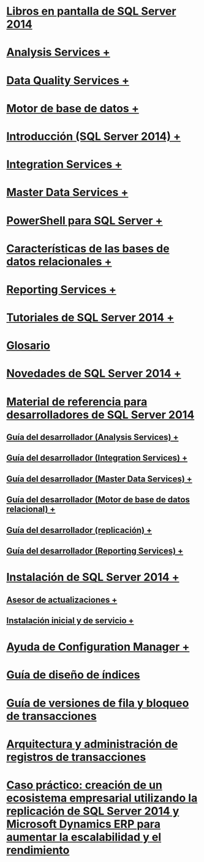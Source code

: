 # [Libros en pantalla de SQL Server 2014](books-online-for-sql-server-2014.md) 

# [Analysis Services +](../analysis-services/analysis-services.md)
# [Data Quality Services +](../data-quality-services/data-quality-services.md)
# [Motor de base de datos +](../database-engine/sql-server-database-engine-overview.md)
# [Introducción (SQL Server 2014) +](../getting-started/getting-started-sql-server-2014.md)
# [Integration Services +](../integration-services/sql-server-integration-services.md)
# [Master Data Services +](../master-data-services/master-data-services.md)
# [PowerShell para SQL Server +](../powershell/sql-server-powershell.md)
# [Características de las bases de datos relacionales +](../relational-databases/database-features.md)
# [Reporting Services +](../reporting-services/create-deploy-and-manage-mobile-and-paginated-reports.md)
# [Tutoriales de SQL Server 2014 +](../tutorials/tutorials-for-sql-server-2014.md)
# [Glosario](glossary.md)

# [Novedades de SQL Server 2014 +](../sql-server/what-s-new-in-sql-server-2016.md)

# [Material de referencia para desarrolladores de SQL Server 2014](developer-reference-for-sql-server-2014.md)
## [Guía del desarrollador (Analysis Services) +](../analysis-services/dev-guide/analysis-services-dev-guide.md)
## [Guía del desarrollador (Integration Services) +](../integration-services/integration-services-developer-documentation.md)
## [Guía del desarrollador (Master Data Services) +](../master-data-services/develop/master-data-services-developer-documentation.md)
## [Guía del desarrollador (Motor de base de datos relacional) +](../relational-databases/database-engine-developer-documentation.md)
## [Guía del desarrollador (replicación) +](../relational-databases/replication/concepts/replication-developer-documentation.md)
## [Guía del desarrollador (Reporting Services) +](../reporting-services/reporting-services-developer-documentation.md)

# [Instalación de SQL Server 2014 +](../database-engine/install-windows/installation-for-sql-server.md)
## [Asesor de actualizaciones +](../sql-server/install/sql-server-2014-upgrade-advisor.md)
## [Instalación inicial y de servicio +](../sql-server/install/setup-and-servicing-installation.md)
# [Ayuda de Configuration Manager +](../tools/configuration-manager/sql-server-configuration-manager-help.md)

# [Guía de diseño de índices](sql-server-index-design-guide.md)
# [Guía de versiones de fila y bloqueo de transacciones](sql-server-transaction-locking-and-row-versioning-guide.md)
# [Arquitectura y administración de registros de transacciones](sql-server-transaction-log-architecture-and-management.md)
# [Caso práctico: creación de un ecosistema empresarial utilizando la replicación de SQL Server 2014 y Microsoft Dynamics ERP para aumentar la escalabilidad y el rendimiento](case-study-building-an-enterprise-ecosystem.md)

